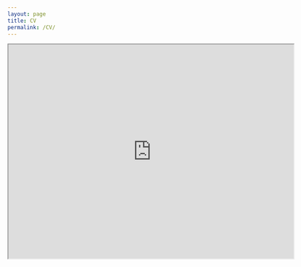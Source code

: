 ```yaml
---
layout: page
title: CV
permalink: /CV/
---
```


<iframe src="https://drive.google.com/file/d/1bfKOX5u4h6piqIS15qJk7CiotRFop7Ew/preview" width="640" height="480"></iframe>